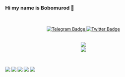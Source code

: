 ### Hi my name is Bobomurod 👋

<!--
**msrBobo/msrBobo** is a ✨ _special_ ✨ repository because its `README.md` (this file) appears on your GitHub profile.

Here are some ideas to get you started:

- 🔭 I’m currently working on ...
- 🌱 I’m currently learning ...
- 👯 I’m looking to collaborate on ...
- 🤔 I’m looking for help with ...
- 💬 Ask me about ...
- 📫 How to reach me: ...
- 😄 Pronouns: ...
- ⚡️ Fun fact: ...
-->

<br>
<br>
<div align="center">
 </a> 
  <a href="https://t.me/Artigaliyev_B">
    <img src="https://img.shields.io/badge/Telegram-blue?style=for-the-badge&logo=telegram&logoColor=white" alt="Telegram Badge"/>
  </a>
  <a href="https://www.linkedin.com/in/Bobomurod-Artigaliyev/">
    <img src="https://img.shields.io/badge/LinkedIn-blue?style=for-the-badge&logo=linkedin&logoColor=white" alt="Twitter Badge"/>
  </a>
  <br>
  <br>

  <br/>
<div align="center">
    <img src="https://skillicons.dev/icons?i=git,github,linux,python,c" /><br>
    <img src="https://skillicons.dev/icons?i=vscode,linkedin,mysql,go,postgresql" /><br>
</div>
</div>
  <br>
  <br>

![](http://github-profile-summary-cards.vercel.app/api/cards/profile-details?username=msrBobo&theme=algolia) 
![](http://github-profile-summary-cards.vercel.app/api/cards/repos-per-language?username=msrBobo&theme=algolia) 
![](http://github-profile-summary-cards.vercel.app/api/cards/most-commit-language?username=msrBobo&theme=algolia) 
![](http://github-profile-summary-cards.vercel.app/api/cards/stats?username=msrBobo&theme=algolia) 
![](http://github-profile-summary-cards.vercel.app/api/cards/productive-time?username=msrBobo&theme=algolia&utcOffset=8)

